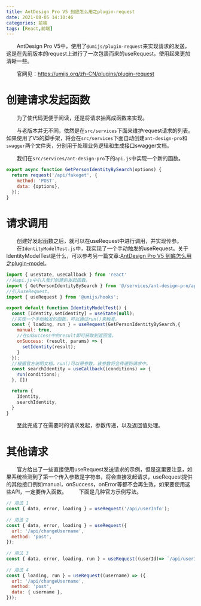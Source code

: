 ```yaml
---
title: AntDesign Pro V5 到底怎么用之plugin-request
date: 2021-08-05 14:10:46
categories: 前端
tags: [React,前端]
---
```

&emsp;&emsp;AntDesign Pro V5中，使用了`@umijs/plugin-request`来实现请求的发送，这是在先前版本的request上进行了一次包裹而来的useRequest，使用起来更加清晰一些。

&emsp;&emsp;官网见：https://umijs.org/zh-CN/plugins/plugin-request

# 创建请求发起函数
&emsp;&emsp;为了使代码更便于阅读，还是将请求抽离成函数来实现。

&emsp;&emsp;与老版本并无不同，依然是在`src/services`下面来维护request请求的列表。如果使用了V5的脚手架，将会在`src/services`下面自动创建`ant-design-pro`和`swagger`两个文件夹，分别用于处理业务逻辑和生成接口swagger文档。

&emsp;&emsp;我们在`src/services/ant-design-pro`下的`api.js`中实现一个新的函数。
```js
export async function GetPersonIdentityBySearch(options) {
  return request('/api/fakeget', {
    method: 'POST',
    data: {options},
  });
}
```
# 请求调用
&emsp;&emsp;创建好发起函数之后，就可以在useRequest中进行调用，并实现传参。  
&emsp;&emsp;在`IdentityModelTest.js`中，我实现了一个手动触发的useRequest。关于IdentityModelTest是什么，可以参考另一篇文章:[AntDesign Pro V5 到底怎么用之plugin-model](https://coder.lufer.cc/%E5%89%8D%E7%AB%AF/AntDesign%20Pro%20V5%20%E5%88%B0%E5%BA%95%E6%80%8E%E4%B9%88%E7%94%A8%E4%B9%8Bplugin-model/)。
```js
import { useState, useCallback } from 'react'
//从api.js中引入我们创建的发起函数。
import { GetPersonIdentityBySearch } from '@/services/ant-design-pro/api';
//引入useRequest。
import { useRequest } from '@umijs/hooks';

export default function IdentityModelTest() {
  const [Identity,setIdentity] = useState(null);
  //实现一个手动触发的函数，可以通过run()来触发。
  const { loading, run } = useRequest(GetPersonIdentityBySearch,{
    manual: true,
    //在onSuccess中的result即可获取到返回值。
    onSuccess: (result, params) => {
      setIdentity(result);
    }
  });
  //根据官方说明文档，run()可以带参数，该参数将会传递到请求中。
  const searchIdentity = useCallback((conditions) => {
    run(conditions);
  }, [])

  return {
    Identity,
    searchIdentity,
  }
}
```
&emsp;&emsp;至此完成了在需要时的请求发起，参数传递，以及返回值处理。

# 其他请求
&emsp;&emsp;官方给出了一些直接使用useRequest发送请求的示例，但是这里要注意，如果系统检测到了第一个传入参数是字符串，将会直接发起请求，useRequest提供的其他接口例如manual，onSuccess，onError等都不会再生效，如果要使用这些API，一定要传入函数。
&emsp;&emsp;下面是几种官方示例写法。

```js
// 用法 1
const { data, error, loading } = useRequest('/api/userInfo');
​
// 用法 2
const { data, error, loading } = useRequest({
  url: '/api/changeUsername',
  method: 'post',
});
​
// 用法 3
const { data, error, loading, run } = useRequest((userId)=> `/api/userInfo/${userId}`);
​
// 用法 4
const { loading, run } = useRequest((username) => ({
  url: '/api/changeUsername',
  method: 'post',
  data: { username },
}));
```
